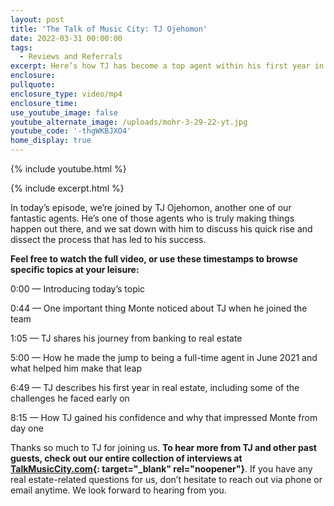 ```yaml
---
layout: post
title: 'The Talk of Music City: TJ Ojehomon'
date: 2022-03-31 00:00:00
tags:
  - Reviews and Referrals
excerpt: Here’s how TJ has become a top agent within his first year in the business.
enclosure:
pullquote:
enclosure_type: video/mp4
enclosure_time:
use_youtube_image: false
youtube_alternate_image: /uploads/mohr-3-29-22-yt.jpg
youtube_code: '-thgWKBJXO4'
home_display: true
---
```

{% include youtube.html %}

{% include excerpt.html %}

In today’s episode, we’re joined by TJ Ojehomon, another one of our fantastic agents. He’s one of those agents who is truly making things happen out there, and we sat down with him to discuss his quick rise and dissect the process that has led to his success.

**Feel free to watch the full video, or use these timestamps to browse specific topics at your leisure:**

0:00 — Introducing today’s topic

0:44 — One important thing Monte noticed about TJ when he joined the team

1:05 — TJ shares his journey from banking to real estate

5:00 — How he made the jump to being a full-time agent in June 2021 and what helped him make that leap

6:49 — TJ describes his first year in real estate, including some of the challenges he faced early on

8:15 — How TJ gained his confidence and why that impressed Monte from day one

Thanks so much to TJ for joining us. **To hear more from TJ and other past guests, check out our entire collection of interviews at [<u>TalkMusicCity.com</u>](http://www.talkmusiccity.com){: target="_blank" rel="noopener"}**. If you have any real estate-related questions for us, don’t hesitate to reach out via phone or email anytime. We look forward to hearing from you.
